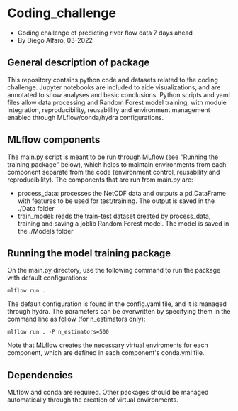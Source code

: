 # Coding_challenge

- Coding challenge of predicting river flow data 7 days ahead
- By Diego Alfaro, 03-2022

## General description of package
This repository contains python code and datasets related to the coding challenge. Jupyter notebooks are included to aide visualizations, and are annotated to show analyses and basic conclusions. Python scripts and yaml files allow data processing and Random Forest model training, with module integration, reproducibility, reusablility and environment management enabled through MLflow/conda/hydra configurations.

## MLflow components
The main.py script is meant to be run through MLflow (see "Running the training package" below), which helps to maintain environments from each component separate from the code (environment control, reusability and reproducibility). The components that are run from main.py are:

- process_data: processes the NetCDF data and outputs a pd.DataFrame with features to be used for test/training. The output is saved in the ./Data folder
- train_model: reads the train-test dataset created by process_data, training and saving a joblib Random Forest model. The model is saved in the ./Models folder

## Running the model training package
On the main.py directory, use the following command to run the package with default configurations:
```console
mlflow run .
```

The default configuration is found in the config.yaml file, and it is managed through hydra. The parameters can be overwritten by specifying them in the command line as follow (for n_estimators only):
```console
mlflow run . -P n_estimators=500
```

Note that MLflow creates the necessary virtual enviroments for each component, which are defined in each component's conda.yml file. 

## Dependencies
MLflow and conda are required. Other packages should be managed automatically through the creation of virtual environments. 
